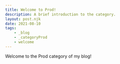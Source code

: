 ```yaml
---
title: Welcome to Prod!
description: A brief introduction to the category.
layout: post.njk
date: 2021-08-10
tags:
    - _blog
    - _categoryProd
    - welcome
---
```


Welcome to the Prod category of my blog!
